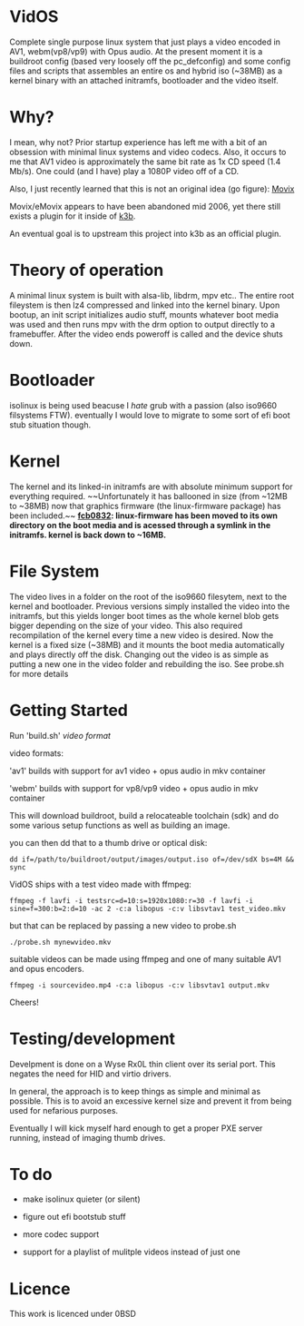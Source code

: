 # VidOS

Complete single purpose linux system that just plays a video encoded in AV1, webm(vp8/vp9) with Opus audio.
At the present moment it is a buildroot config (based very loosely off the pc_defconfig)
and some config files and scripts that assembles an entire os and hybrid iso (~38MB)
as a kernel binary with an attached initramfs, bootloader and the video itself. 

# Why?

I mean, why not?
Prior startup experience has left me with a bit of an obsession with minimal linux systems and video codecs.
Also, it occurs to me that AV1 video is approximately the same bit rate as 1x CD speed (1.4 Mb/s).
One could (and I have) play a 1080P video off of a CD. 

Also, I just recently learned that this is not an original idea (go figure): [Movix](http://movix.sourceforge.net/Docs/eMoviX/countries/en/main.html)

Movix/eMovix appears to have been abandoned mid 2006, yet there still exists a plugin for it inside of [k3b](https://apps.kde.org/k3b/).

An eventual goal is to upstream this project into k3b as an official plugin.

# Theory of operation

A minimal linux system is built with alsa-lib, libdrm, mpv etc..
The entire root fileystem is then lz4 compressed and linked into the kernel binary.
Upon bootup, an init script initializes audio stuff, mounts whatever boot media was used and then runs mpv with the drm option to output directly to a framebuffer.
After the video ends poweroff is called and the device shuts down.

# Bootloader

isolinux is being used beacuse I *hate* grub with a passion (also iso9660 filsystems FTW).
eventually I would love to migrate to some sort of efi boot stub situation though.

# Kernel

The kernel and its linked-in initramfs are with absolute minimum support for everything required. 
~~Unfortunately it has ballooned in size (from ~12MB to ~38MB) now that graphics firmware (the linux-firmware package) has been included.~~
**[fcb0832](https://github.com/sen-h/VidOS/commit/fcb08325c5a12c3201de5d91cba4fd961ddab475): linux-firmware has been moved to its own directory on the boot media and is acessed through a symlink in the initramfs. kernel is back down to ~16MB.**
# File System 
The video lives in a folder on the root of the iso9660 filesytem, next to the kernel and bootloader.
Previous versions simply installed the video into the initramfs,
but this yields longer boot times as the whole kernel blob gets bigger depending on the size of your video.
This also required recompilation of the kernel every time a new video is desired.
Now the kernel is a fixed size (~38MB) and it mounts the boot media automatically and plays directly off the disk.
Changing out the video is as simple as putting a new one in the video folder and rebuilding the iso. See probe.sh for more details

# Getting Started

Run 'build.sh' *video format*

video formats:

'av1' 		builds with support for av1 video + opus audio in mkv container

'webm' 		builds with support for vp8/vp9 video + opus audio in mkv container

This will download buildroot, build a relocateable toolchain (sdk) 
and do some various setup functions as well as building an image.

you can then dd that to a thumb drive or optical disk:

`dd if=/path/to/buildroot/output/images/output.iso of=/dev/sdX bs=4M && sync`

VidOS ships with a test video made with ffmpeg:

`ffmpeg -f lavfi -i testsrc=d=10:s=1920x1080:r=30 -f lavfi -i sine=f=300:b=2:d=10 -ac 2 -c:a libopus -c:v libsvtav1 test_video.mkv`

but that can be replaced by passing a new video to probe.sh 

`./probe.sh mynewvideo.mkv`

suitable videos can be made using ffmpeg and one of many suitable AV1 and 
opus encoders. 

`ffmpeg -i sourcevideo.mp4 -c:a libopus -c:v libsvtav1 output.mkv`

Cheers!


# Testing/development

Develpment is done on a Wyse Rx0L thin client over its serial port.
This negates the need for HID and virtio drivers.

In general, the approach is to keep things as simple and minimal as possible.
This is to avoid an excessive kernel size and prevent it from being used for nefarious purposes.

Eventually I will kick myself hard enough to get a proper PXE server running, instead of imaging thumb drives.

# To do

* make isolinux quieter (or silent)

* figure out efi bootstub stuff

* more codec support

* support for a playlist of mulitple videos instead of just one


# Licence 

This work is licenced under 0BSD
